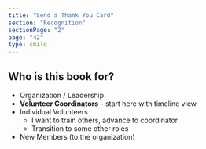 ```yaml
---
title: "Send a Thank You Card"
section: "Recognition"
sectionPage: "2"
page: "42"
type: child
---
```


## Who is this book for?

- Organization / Leadership
- **Volunteer Coordinators** - start here with timeline view.
- Individual Volunteers
  - I want to train others, advance to coordinator
  - Transition to some other roles
- New Members (to the organization)
